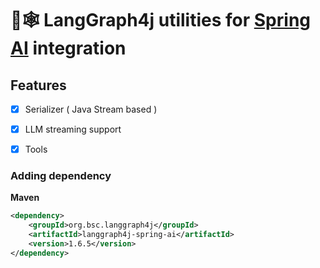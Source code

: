 # 🦜🕸️ LangGraph4j utilities for [Spring AI]  integration

## Features 

- [x] Serializer ( Java Stream based )
- [x] LLM streaming support
- [x] Tools


### Adding dependency 

**Maven**
```xml
<dependency>
    <groupId>org.bsc.langgraph4j</groupId>
    <artifactId>langgraph4j-spring-ai</artifactId>
    <version>1.6.5</version>
</dependency>
```

[Spring AI]: https://docs.spring.io/spring-ai/reference/index.html